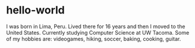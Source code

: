 # hello-world

I was born in Lima, Peru. Lived there for 16 years and then I moved to the United States. Currently studying Computer Science at UW Tacoma. Some of my hobbies are: videogames, hiking, soccer, baking, cooking, guitar. 

